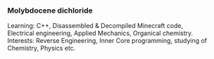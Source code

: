 ### Molybdocene dichloride
Learning: C++, Disassembled & Decompiled Minecraft code, Electrical&nbsp;engineering, Applied Mechanics, Organical chemistry.\
Interests: Reverse Engineering, Inner Core programming, studying of Chemistry, Physics etc.
